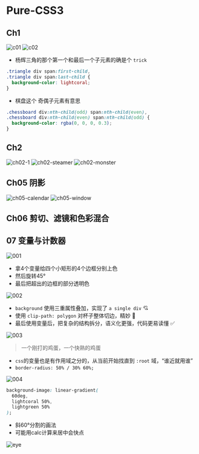 # Pure-CSS3

## Ch1

![c01](./assets/Ch1-1.png)
![c02](./assets/Ch1-2.png)

- 杨辉三角的那个第一个和最后一个子元素的确是个 `trick`

```css
.triangle div span:first-child,
.triangle div span:last-child {
  background-color: lightcoral;
}
```

- 棋盘这个 奇偶子元素有意思

```css
.chessboard div:nth-child(odd) span:nth-child(even),
.chessboard div:nth-child(even) span:nth-child(odd) {
  background-color: rgba(0, 0, 0, 0.3);
}
```

## Ch2

![ch02-1](./assets/Ch2-1.png)
![ch02-steamer](./assets/Ch2-steamer.png)
![ch02-monster](./assets/Ch2-monster.png)

## Ch05 阴影

![ch05-calendar](./assets/ch05-calendar.png)
![ch05-window](./assets/Ch05-window.png)

## Ch06 剪切、滤镜和色彩混合

## 07 变量与计数器

![001](./assets/001.png)

- 拿4个变量给四个小矩形的4个边框分别上色
- 然后旋转45°
- 最后把超出的边框的部分透明色

![002](./assets/002.png)

- `background` 使用三重属性叠加，实现了 `a single div` 💘
- 使用 `clip-path: polygon` 对杯子整体切边，精妙 🎈
- 最后使用变量后，把复杂的结构拆分，语义化更强，代码更易读懂 ✅

![003](./assets/003.png)

> 一个刚打的鸡蛋，一个快熟的鸡蛋

- `css`的变量也是有作用域之分的，从当前开始找直到 `:root` 域，“谁近就用谁”
- `border-radius: 50% / 30% 60%;`

![004](./assets/004.png)

```css
background-image: linear-gradient(
  60deg,
  lightcoral 50%,
  lightgreen 50%
);
```

- 斜60°分割的画法
- 可能用calc计算来居中会快点

![eye](./assets/eye.gif)
